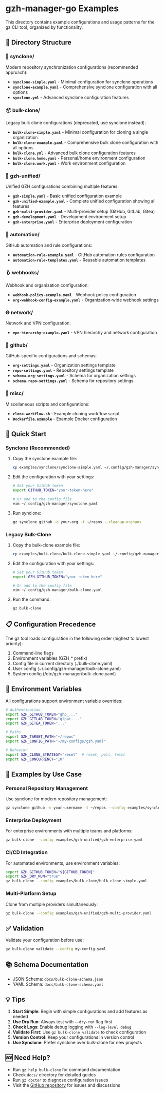 # gzh-manager-go Examples

This directory contains example configurations and usage patterns for the gz CLI tool, organized by functionality.

## 📁 Directory Structure

### 🔄 synclone/
Modern repository synchronization configurations (recommended approach):
- **`synclone-simple.yaml`** - Minimal configuration for synclone operations
- **`synclone-example.yaml`** - Comprehensive synclone configuration with all options
- **`synclone.yml`** - Advanced synclone configuration features

### 📦 bulk-clone/
Legacy bulk clone configurations (deprecated, use synclone instead):
- **`bulk-clone-simple.yaml`** - Minimal configuration for cloning a single organization
- **`bulk-clone-example.yaml`** - Comprehensive bulk clone configuration with all options
- **`bulk-clone.yml`** - Advanced bulk clone configuration features
- **`bulk-clone.home.yaml`** - Personal/home environment configuration
- **`bulk-clone.work.yaml`** - Work environment configuration

### 🎯 gzh-unified/
Unified GZH configurations combining multiple features:
- **`gzh-simple.yaml`** - Basic unified configuration example
- **`gzh-unified-example.yaml`** - Complete unified configuration showing all features
- **`gzh-multi-provider.yaml`** - Multi-provider setup (GitHub, GitLab, Gitea)
- **`gzh-development.yaml`** - Development environment setup
- **`gzh-enterprise.yaml`** - Enterprise deployment configuration

### 🤖 automation/
GitHub automation and rule configurations:
- **`automation-rule-example.yaml`** - GitHub automation rules configuration
- **`automation-rule-templates.yaml`** - Reusable automation templates

### 🪝 webhooks/
Webhook and organization configuration:
- **`webhook-policy-example.yaml`** - Webhook policy configuration
- **`org-webhook-config-example.yaml`** - Organization-wide webhook settings

### 🌐 network/
Network and VPN configuration:
- **`vpn-hierarchy-example.yaml`** - VPN hierarchy and network configuration

### 🐙 github/
GitHub-specific configurations and schemas:
- **`org-settings.yaml`** - Organization settings template
- **`repo-settings.yaml`** - Repository settings template
- **`schema.org-settings.yaml`** - Schema for organization settings
- **`schema.repo-settings.yaml`** - Schema for repository settings

### 🔧 misc/
Miscellaneous scripts and configurations:
- **`clone-workflow.sh`** - Example cloning workflow script
- **`Dockerfile.example`** - Example Docker configuration

## 🚀 Quick Start

### Synclone (Recommended)

1. Copy the synclone example file:
   ```bash
   cp examples/synclone/synclone-simple.yaml ~/.config/gzh-manager/synclone.yaml
   ```

2. Edit the configuration with your settings:
   ```bash
   # Set your GitHub token
   export GITHUB_TOKEN="your-token-here"

   # Or add to the config file
   vim ~/.config/gzh-manager/synclone.yaml
   ```

3. Run synclone:
   ```bash
   gz synclone github -o your-org -t ~/repos --cleanup-orphans
   ```

### Legacy Bulk-Clone

1. Copy the bulk-clone example file:
   ```bash
   cp examples/bulk-clone/bulk-clone-simple.yaml ~/.config/gzh-manager/bulk-clone.yaml
   ```

2. Edit the configuration with your settings:
   ```bash
   # Set your GitHub token
   export GZH_GITHUB_TOKEN="your-token-here"

   # Or add to the config file
   vim ~/.config/gzh-manager/bulk-clone.yaml
   ```

3. Run the command:
   ```bash
   gz bulk-clone
   ```

## 📋 Configuration Precedence

The gz tool loads configuration in the following order (highest to lowest priority):

1. Command-line flags
2. Environment variables (GZH\_\* prefix)
3. Config file in current directory (./bulk-clone.yaml)
4. User config (~/.config/gzh-manager/bulk-clone.yaml)
5. System config (/etc/gzh-manager/bulk-clone.yaml)

## 🔑 Environment Variables

All configurations support environment variable overrides:

```bash
# Authentication
export GZH_GITHUB_TOKEN="ghp_..."
export GZH_GITLAB_TOKEN="glpat-..."
export GZH_GITEA_TOKEN="..."

# Paths
export GZH_TARGET_PATH="~/repos"
export GZH_CONFIG_PATH="~/my-configs/gzh.yaml"

# Behavior
export GZH_CLONE_STRATEGY="reset"  # reset, pull, fetch
export GZH_CONCURRENCY="10"
```

## 📖 Examples by Use Case

### Personal Repository Management

Use synclone for modern repository management:
```bash
gz synclone github -o your-username -t ~/repos --config examples/synclone/synclone-simple.yaml
```

### Enterprise Deployment

For enterprise environments with multiple teams and platforms:
```bash
gz bulk-clone --config examples/gzh-unified/gzh-enterprise.yaml
```

### CI/CD Integration

For automated environments, use environment variables:
```bash
export GZH_GITHUB_TOKEN="${GITHUB_TOKEN}"
export GZH_DRY_RUN="true"
gz bulk-clone --config examples/bulk-clone/bulk-clone-simple.yaml
```

### Multi-Platform Setup

Clone from multiple providers simultaneously:
```bash
gz bulk-clone --config examples/gzh-unified/gzh-multi-provider.yaml
```

## ✅ Validation

Validate your configuration before use:

```bash
gz bulk-clone validate --config my-config.yaml
```

## 📚 Schema Documentation

- JSON Schema: `docs/bulk-clone-schema.json`
- YAML Schema: `docs/bulk-clone-schema.yaml`

## 💡 Tips

1. **Start Simple**: Begin with simple configurations and add features as needed
2. **Use Dry Run**: Always test with `--dry-run` flag first
3. **Check Logs**: Enable debug logging with `--log-level debug`
4. **Validate First**: Use `gz bulk-clone validate` to check configuration
5. **Version Control**: Keep your configurations in version control
6. **Use Synclone**: Prefer synclone over bulk-clone for new projects

## 🆘 Need Help?

- Run `gz help bulk-clone` for command documentation
- Check `docs/` directory for detailed guides
- Run `gz doctor` to diagnose configuration issues
- Visit the [GitHub repository](https://github.com/gizzahub/gzh-manager-go) for issues and discussions
